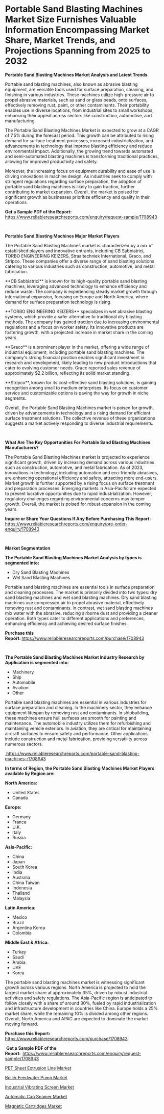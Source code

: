 <p><h1>Portable Sand Blasting Machines Market Size Furnishes Valuable Information Encompassing Market Share, Market Trends, and Projections Spanning from 2025 to 2032</h1></p><p><strong>Portable Sand Blasting Machines Market Analysis and Latest Trends</strong></p>
<p><p>Portable sand blasting machines, also known as abrasive blasting equipment, are versatile tools used for surface preparation, cleaning, and finishing in various industries. These machines utilize high-pressure air to propel abrasive materials, such as sand or glass beads, onto surfaces, effectively removing rust, paint, or other contaminants. Their portability enables use in diverse locations, from industrial sites to small workshops, enhancing their appeal across sectors like construction, automotive, and manufacturing.</p><p>The Portable Sand Blasting Machines Market is expected to grow at a CAGR of 7.5% during the forecast period. This growth can be attributed to rising demand for surface treatment processes, increased industrialization, and advancements in technology that improve blasting efficiency and reduce environmental impact. Additionally, the growing trend towards automated and semi-automated blasting machines is transforming traditional practices, allowing for improved productivity and safety.</p><p>Moreover, the increasing focus on equipment durability and ease of use is driving innovations in machine design. As industries seek to comply with stringent regulations regarding surface preparation, the adoption of portable sand blasting machines is likely to gain traction, further contributing to market expansion. Overall, the market is poised for significant growth as businesses prioritize efficiency and quality in their operations.</p></p>
<p><strong>Get a Sample PDF of the Report:&nbsp;</strong> <a href="https://www.reliableresearchreports.com/enquiry/request-sample/1708943?utm_campaign=102&utm_medium=2&utm_source=Github&utm_content=ia&utm_term=09042025&utm_id=portable-sand-blasting-machines">https://www.reliableresearchreports.com/enquiry/request-sample/1708943</a></p>
<p>&nbsp;</p>
<p><strong>Portable Sand Blasting Machines Major Market Players</strong></p>
<p><p>The Portable Sand Blasting Machines market is characterized by a mix of established players and innovative entrants, including CB Sabbiatrici, TORBO ENGINEERING KEIZERS, Straaltechniek International, Graco, and Stripco. These companies offer a diverse range of sand blasting solutions catering to various industries such as construction, automotive, and metal fabrication.</p><p>**CB Sabbiatrici** is known for its high-quality portable sand blasting machines, leveraging advanced technology to enhance efficiency and reduce waste. The company is experiencing steady market growth through international expansion, focusing on Europe and North America, where demand for surface preparation technology is rising.</p><p>**TORBO ENGINEERING KEIZERS** specializes in wet abrasive blasting systems, which provide a safer alternative to traditional dry blasting methods. The company has gained traction due to increasing environmental regulations and a focus on worker safety. Its innovative products are fostering growth, with a projected increase in market share in the coming years.</p><p>**Graco** is a prominent player in the market, offering a wide range of industrial equipment, including portable sand blasting machines. The company's strong financial position enables significant investment in research and development, likely leading to new product introductions that cater to evolving customer needs. Graco reported sales revenue of approximately $2.2 billion, reflecting its solid market standing.</p><p>**Stripco**, known for its cost-effective sand blasting solutions, is gaining recognition among small to medium enterprises. Its focus on customer service and customizable options is paving the way for growth in niche segments.</p><p>Overall, the Portable Sand Blasting Machines market is poised for growth, driven by advancements in technology and a rising demand for efficient surface treatment solutions. The collective revenue of these organizations suggests a market actively responding to diverse industrial requirements.</p></p>
<p>&nbsp;</p>
<p><strong>What Are The Key Opportunities For Portable Sand Blasting Machines Manufacturers?</strong></p>
<p><p>The Portable Sand Blasting Machines market is projected to experience significant growth, driven by increasing demand across various industries such as construction, automotive, and metal fabrication. As of 2023, innovations in technology, including automation and eco-friendly abrasives, are enhancing operational efficiency and safety, attracting more end-users. Market growth is further supported by a rising focus on surface treatment and preparation processes. Emerging markets in Asia-Pacific are expected to present lucrative opportunities due to rapid industrialization. However, regulatory challenges regarding environmental concerns may temper growth. Overall, the market is poised for robust expansion in the coming years.</p></p>
<p><strong>Inquire or Share Your Questions If Any Before Purchasing This Report:</strong> <a href="https://www.reliableresearchreports.com/enquiry/pre-order-enquiry/1708943?utm_campaign=102&utm_medium=2&utm_source=Github&utm_content=ia&utm_term=09042025&utm_id=portable-sand-blasting-machines">https://www.reliableresearchreports.com/enquiry/pre-order-enquiry/1708943</a></p>
<p>&nbsp;</p>
<p><strong>Market Segmentation</strong></p>
<p><strong>The Portable Sand Blasting Machines Market Analysis by types is segmented into:</strong></p>
<p><ul><li>Dry Sand Blasting Machines</li><li>Wet Sand Blasting Machines</li></ul></p>
<p><p>Portable sand blasting machines are essential tools in surface preparation and cleaning processes. The market is primarily divided into two types: dry sand blasting machines and wet sand blasting machines. Dry sand blasting machines use compressed air to propel abrasive material, effectively removing rust and contaminants. In contrast, wet sand blasting machines mix water with the abrasive, reducing airborne dust and providing a cleaner operation. Both types cater to different applications and preferences, enhancing efficiency and achieving desired surface finishes.</p></p>
<p><strong>Purchase this Report:&nbsp;</strong><a href="https://www.reliableresearchreports.com/purchase/1708943?utm_campaign=102&utm_medium=2&utm_source=Github&utm_content=ia&utm_term=09042025&utm_id=portable-sand-blasting-machines">https://www.reliableresearchreports.com/purchase/1708943</a></p>
<p>&nbsp;</p>
<p><strong>The Portable Sand Blasting Machines Market Industry Research by Application is segmented into:</strong></p>
<p><ul><li>Machinery</li><li>Ship</li><li>Automobile</li><li>Aviation</li><li>Other</li></ul></p>
<p><p>Portable sand blasting machines are essential in various industries for surface preparation and cleaning. In the machinery sector, they enhance equipment lifespan by removing rust and contaminants. In shipbuilding, these machines ensure hull surfaces are smooth for painting and maintenance. The automobile industry utilizes them for refurbishing and maintaining vehicle exteriors. In aviation, they are critical for maintaining aircraft surfaces to ensure safety and performance. Other applications include construction and metal fabrication, providing versatility across numerous sectors.</p></p>
<p><a href="https://www.reliableresearchreports.com/portable-sand-blasting-machines-r1708943?utm_campaign=102&utm_medium=2&utm_source=Github&utm_content=ia&utm_term=09042025&utm_id=portable-sand-blasting-machines">&nbsp;https://www.reliableresearchreports.com/portable-sand-blasting-machines-r1708943</a></p>
<p><strong>In terms of Region, the Portable Sand Blasting Machines Market Players available by Region are:</strong></p>
<p>
    <p> <strong> North America: </strong>
        <ul>
            <li>United States</li>
            <li>Canada</li>
        </ul>
        </p> 
    <p> <strong> Europe: </strong>
        <ul>
            <li>Germany</li>
            <li>France</li>
            <li>U.K.</li>
            <li>Italy</li>
            <li>Russia</li>
        </ul>
        </p> 
    <p> <strong> Asia-Pacific: </strong>
        <ul>
            <li>China</li>
            <li>Japan</li>
            <li>South Korea</li>
            <li>India</li>
            <li>Australia</li>
            <li>China Taiwan</li>
            <li>Indonesia</li>
            <li>Thailand</li>
            <li>Malaysia</li>
        </ul>
        </p> 
    <p> <strong> Latin America: </strong>
        <ul>
            <li>Mexico</li>
            <li>Brazil</li>
            <li>Argentina Korea</li>
            <li>Colombia</li>
        </ul>
        </p> 
    <p> <strong> Middle East & Africa: </strong>
        <ul>
            <li>Turkey</li>
            <li>Saudi</li>
            <li>Arabia</li>
            <li>UAE</li>
            <li>Korea</li>
        </ul>
    </p>
    </p>
<p><p>The portable sand blasting machines market is witnessing significant growth across various regions. North America is projected to hold the largest market share at approximately 35%, driven by robust industrial activities and safety regulations. The Asia-Pacific region is anticipated to follow closely with a share of around 30%, fueled by rapid industrialization and infrastructure development in countries like China. Europe holds a 25% market share, while the remaining 10% is divided among other regions. Overall, North America and APAC are expected to dominate the market moving forward.</p></p>
<p><strong>Purchase this Report: </strong><a href="https://www.reliableresearchreports.com/purchase/1708943?utm_campaign=102&utm_medium=2&utm_source=Github&utm_content=ia&utm_term=09042025&utm_id=portable-sand-blasting-machines">https://www.reliableresearchreports.com/purchase/1708943</a></p>
<p>&nbsp;<strong>Get a Sample PDF of the Report:&nbsp;&nbsp;</strong><a href="https://www.reliableresearchreports.com/enquiry/request-sample/1708943?utm_campaign=102&utm_medium=2&utm_source=Github&utm_content=ia&utm_term=09042025&utm_id=portable-sand-blasting-machines">https://www.reliableresearchreports.com/enquiry/request-sample/1708943</a></p>
<p><strong></strong></p>
<p><p><a href="https://github.com/aijazdeitzbq/Market-Research-Report-List-1/blob/main/pet-sheet-extrusion-line-market.md?utm_campaign=102&utm_medium=2&utm_source=Github&utm_content=ia&utm_term=09042025&utm_id=portable-sand-blasting-machines">PET Sheet Extrusion Line Market</a></p><p><a href="https://github.com/owaysusing/Market-Research-Report-List-1/blob/main/boiler-feedwater-pump-market.md?utm_campaign=102&utm_medium=2&utm_source=Github&utm_content=ia&utm_term=09042025&utm_id=portable-sand-blasting-machines">Boiler Feedwater Pump Market</a></p><p><a href="https://github.com/mgapeak/Market-Research-Report-List-1/blob/main/industrial-vibrating-screen-market.md?utm_campaign=102&utm_medium=2&utm_source=Github&utm_content=ia&utm_term=09042025&utm_id=portable-sand-blasting-machines">Industrial Vibrating Screen Market</a></p><p><a href="https://github.com/andulanick3/Market-Research-Report-List-1/blob/main/automatic-can-seamer-market.md?utm_campaign=102&utm_medium=2&utm_source=Github&utm_content=ia&utm_term=09042025&utm_id=portable-sand-blasting-machines">Automatic Can Seamer Market</a></p><p><a href="https://github.com/monacaquddus/Market-Research-Report-List-1/blob/main/magnetic-cartridges-market.md?utm_campaign=102&utm_medium=2&utm_source=Github&utm_content=ia&utm_term=09042025&utm_id=portable-sand-blasting-machines">Magnetic Cartridges Market</a></p></p>